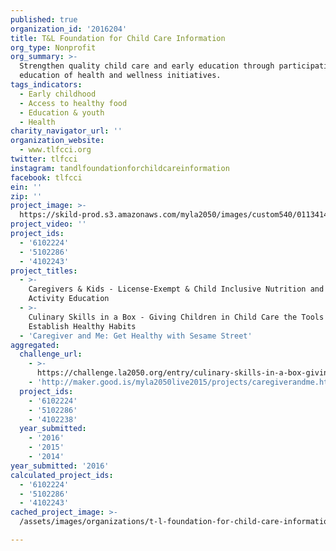 ```yaml
---
published: true
organization_id: '2016204'
title: T&L Foundation for Child Care Information
org_type: Nonprofit
org_summary: >-
  Strengthen quality child care and early education through participation in and
  education of health and wellness initiatives.
tags_indicators:
  - Early childhood
  - Access to healthy food
  - Education & youth
  - Health
charity_navigator_url: ''
organization_website:
  - www.tlfcci.org
twitter: tlfcci
instagram: tandlfoundationforchildcareinformation
facebook: tlfcci
ein: ''
zip: ''
project_image: >-
  https://skild-prod.s3.amazonaws.com/myla2050/images/custom540/0113414065741-team91.png
project_video: ''
project_ids:
  - '6102224'
  - '5102286'
  - '4102243'
project_titles:
  - >-
    Caregivers & Kids - License-Exempt & Child Inclusive Nutrition and Physical
    Activity Education
  - >-
    Culinary Skills in a Box - Giving Children in Child Care the Tools to
    Establish Healthy Habits
  - 'Caregiver and Me: Get Healthy with Sesame Street'
aggregated:
  challenge_url:
    - >-
      https://challenge.la2050.org/entry/culinary-skills-in-a-box-giving-children-in-child-care-the-tools-to-establish-healthy-habits
    - 'http://maker.good.is/myla2050live2015/projects/caregiverandme.html'
  project_ids:
    - '6102224'
    - '5102286'
    - '4102238'
  year_submitted:
    - '2016'
    - '2015'
    - '2014'
year_submitted: '2016'
calculated_project_ids:
  - '6102224'
  - '5102286'
  - '4102243'
cached_project_image: >-
  /assets/images/organizations/t-l-foundation-for-child-care-information/skild-prod.s3.amazonaws.com/myla2050/images/custom540/0113414065741-team91.png

---
```

